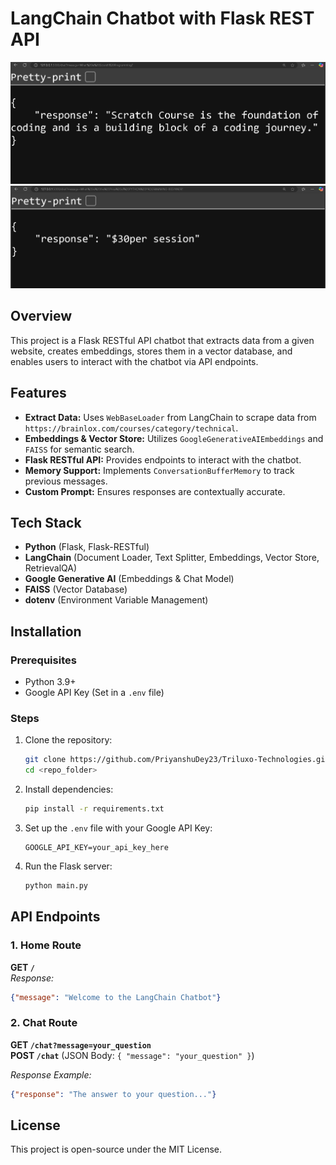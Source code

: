 # LangChain Chatbot with Flask REST API

![](1.png)
![](2.png)

## Overview
This project is a Flask RESTful API chatbot that extracts data from a given website, creates embeddings, stores them in a vector database, and enables users to interact with the chatbot via API endpoints.

## Features
- **Extract Data:** Uses `WebBaseLoader` from LangChain to scrape data from `https://brainlox.com/courses/category/technical`.
- **Embeddings & Vector Store:** Utilizes `GoogleGenerativeAIEmbeddings` and `FAISS` for semantic search.
- **Flask RESTful API:** Provides endpoints to interact with the chatbot.
- **Memory Support:** Implements `ConversationBufferMemory` to track previous messages.
- **Custom Prompt:** Ensures responses are contextually accurate.

## Tech Stack
- **Python** (Flask, Flask-RESTful)
- **LangChain** (Document Loader, Text Splitter, Embeddings, Vector Store, RetrievalQA)
- **Google Generative AI** (Embeddings & Chat Model)
- **FAISS** (Vector Database)
- **dotenv** (Environment Variable Management)

## Installation
### Prerequisites
- Python 3.9+
- Google API Key (Set in a `.env` file)

### Steps
1. Clone the repository:
   ```bash
   git clone https://github.com/PriyanshuDey23/Triluxo-Technologies.git
   cd <repo_folder>
   ```
2. Install dependencies:
   ```bash
   pip install -r requirements.txt
   ```
3. Set up the `.env` file with your Google API Key:
   ```
   GOOGLE_API_KEY=your_api_key_here
   ```
4. Run the Flask server:
   ```bash
   python main.py
   ```

## API Endpoints
### 1. Home Route
**GET `/`**  
_Response:_
```json
{"message": "Welcome to the LangChain Chatbot"}
```

### 2. Chat Route
**GET `/chat?message=your_question`**  
**POST `/chat`** (JSON Body: `{ "message": "your_question" }`)

_Response Example:_
```json
{"response": "The answer to your question..."}
```

## License
This project is open-source under the MIT License.

